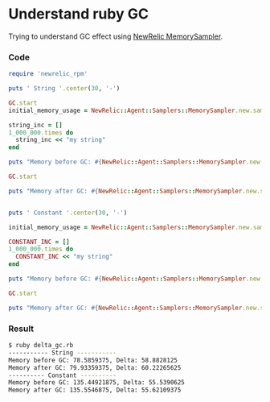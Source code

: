 # Understand ruby GC

Trying to understand GC effect using [NewRelic MemorySampler](https://github.com/newrelic/rpm/blob/492665dd73662ca3901735971127b1307e254637/lib/new_relic/agent/samplers/memory_sampler.rb#L113).

### Code 
```ruby
require 'newrelic_rpm'

puts ' String '.center(30, '-')

GC.start
initial_memory_usage = NewRelic::Agent::Samplers::MemorySampler.new.sampler.get_memory

string_inc = []
1_000_000.times do
  string_inc << "my string"
end

puts "Memory before GC: #{NewRelic::Agent::Samplers::MemorySampler.new.sampler.get_memory}, Delta: #{NewRelic::Agent::Samplers::MemorySampler.new.sampler.get_memory - initial_memory_usage}"

GC.start

puts "Memory after GC: #{NewRelic::Agent::Samplers::MemorySampler.new.sampler.get_memory}, Delta: #{NewRelic::Agent::Samplers::MemorySampler.new.sampler.get_memory - initial_memory_usage}"


puts ' Constant '.center(30, '-')

initial_memory_usage = NewRelic::Agent::Samplers::MemorySampler.new.sampler.get_memory

CONSTANT_INC = []
1_000_000.times do
  CONSTANT_INC << "my string"
end

puts "Memory before GC: #{NewRelic::Agent::Samplers::MemorySampler.new.sampler.get_memory}, Delta: #{NewRelic::Agent::Samplers::MemorySampler.new.sampler.get_memory - initial_memory_usage}"

GC.start

puts "Memory after GC: #{NewRelic::Agent::Samplers::MemorySampler.new.sampler.get_memory}, Delta: #{NewRelic::Agent::Samplers::MemorySampler.new.sampler.get_memory - initial_memory_usage}"
```

### Result


```sh
$ ruby delta_gc.rb
----------- String -----------
Memory before GC: 78.5859375, Delta: 58.8828125
Memory after GC: 79.93359375, Delta: 60.22265625
---------- Constant ----------
Memory before GC: 135.44921875, Delta: 55.5390625
Memory after GC: 135.5546875, Delta: 55.62109375
```
